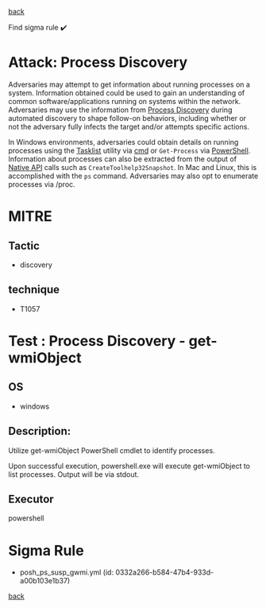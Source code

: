 
[back](../index.md)

Find sigma rule :heavy_check_mark: 

# Attack: Process Discovery 

Adversaries may attempt to get information about running processes on a system. Information obtained could be used to gain an understanding of common software/applications running on systems within the network. Adversaries may use the information from [Process Discovery](https://attack.mitre.org/techniques/T1057) during automated discovery to shape follow-on behaviors, including whether or not the adversary fully infects the target and/or attempts specific actions.

In Windows environments, adversaries could obtain details on running processes using the [Tasklist](https://attack.mitre.org/software/S0057) utility via [cmd](https://attack.mitre.org/software/S0106) or <code>Get-Process</code> via [PowerShell](https://attack.mitre.org/techniques/T1059/001). Information about processes can also be extracted from the output of [Native API](https://attack.mitre.org/techniques/T1106) calls such as <code>CreateToolhelp32Snapshot</code>. In Mac and Linux, this is accomplished with the <code>ps</code> command. Adversaries may also opt to enumerate processes via /proc.

# MITRE
## Tactic
  - discovery


## technique
  - T1057


# Test : Process Discovery - get-wmiObject
## OS
  - windows


## Description:
Utilize get-wmiObject PowerShell cmdlet to identify processes.

Upon successful execution, powershell.exe will execute get-wmiObject to list processes. Output will be via stdout. 


## Executor
powershell

# Sigma Rule
 - posh_ps_susp_gwmi.yml (id: 0332a266-b584-47b4-933d-a00b103e1b37)



[back](../index.md)
